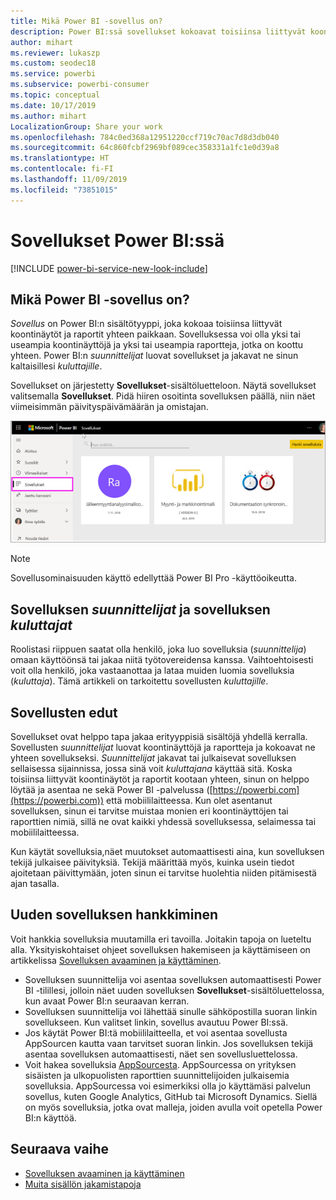 ```yaml
---
title: Mikä Power BI -sovellus on?
description: Power BI:ssä sovellukset kokoavat toisiinsa liittyvät koontinäytöt ja raportit yhteen paikkaan.
author: mihart
ms.reviewer: lukaszp
ms.custom: seodec18
ms.service: powerbi
ms.subservice: powerbi-consumer
ms.topic: conceptual
ms.date: 10/17/2019
ms.author: mihart
LocalizationGroup: Share your work
ms.openlocfilehash: 784c0ed368a12951220ccf719c70ac7d8d3db040
ms.sourcegitcommit: 64c860fcbf2969bf089cec358331a1fc1e0d39a8
ms.translationtype: HT
ms.contentlocale: fi-FI
ms.lasthandoff: 11/09/2019
ms.locfileid: "73851015"
---
```

# <a name="apps-in-power-bi"></a>Sovellukset Power BI:ssä

[!INCLUDE [power-bi-service-new-look-include](../includes/power-bi-service-new-look-include.md)]

## <a name="what-is-a-power-bi-app"></a>Mikä Power BI -sovellus on?
*Sovellus* on Power BI:n sisältötyyppi, joka kokoaa toisiinsa liittyvät koontinäytöt ja raportit yhteen paikkaan. Sovelluksessa voi olla yksi tai useampia koontinäyttöjä ja yksi tai useampia raportteja, jotka on koottu yhteen. Power BI:n *suunnittelijat* luovat sovellukset ja jakavat ne sinun kaltaisillesi *kuluttajille*. 

Sovellukset on järjestetty **Sovellukset**-sisältöluetteloon. Näytä sovellukset valitsemalla **Sovellukset**. Pidä hiiren osoitinta sovelluksen päällä, niin näet viimeisimmän päivityspäivämäärän ja omistajan. 

![Sovellukset Power BI:ssä](./media/end-user-apps/power-bi-apps.png)

> [!NOTE]
> Sovellusominaisuuden käyttö edellyttää Power BI Pro -käyttöoikeutta. <!-- add link to how to figure out your license -->

## <a name="app-designers-and-app-consumers"></a>Sovelluksen ***suunnittelijat*** ja sovelluksen ***kuluttajat***
Roolistasi riippuen saatat olla henkilö, joka luo sovelluksia (*suunnittelija*) omaan käyttöönsä tai jakaa niitä työtovereidensa kanssa. Vaihtoehtoisesti voit olla henkilö, joka vastaanottaa ja lataa muiden luomia sovelluksia (*kuluttaja*). Tämä artikkeli on tarkoitettu sovellusten *kuluttajille*.

## <a name="advantages-of-apps"></a>Sovellusten edut
Sovellukset ovat helppo tapa jakaa erityyppisiä sisältöjä yhdellä kerralla. Sovellusten *suunnittelijat* luovat koontinäyttöjä ja raportteja ja kokoavat ne yhteen sovellukseksi. *Suunnittelijat* jakavat tai julkaisevat sovelluksen sellaisessa sijainnissa, jossa sinä voit *kuluttajana* käyttää sitä. Koska toisiinsa liittyvät koontinäytöt ja raportit kootaan yhteen, sinun on helppo löytää ja asentaa ne sekä Power BI -palvelussa ([https://powerbi.com](https://powerbi.com)) että mobiililaitteessa. Kun olet asentanut sovelluksen, sinun ei tarvitse muistaa monien eri koontinäyttöjen tai raporttien nimiä, sillä ne ovat kaikki yhdessä sovelluksessa, selaimessa tai mobiililaitteessa.

Kun käytät sovelluksia,näet muutokset automaattisesti aina, kun sovelluksen tekijä julkaisee päivityksiä. Tekijä määrittää myös, kuinka usein tiedot ajoitetaan päivittymään, joten sinun ei tarvitse huolehtia niiden pitämisestä ajan tasalla. 

<!-- add conceptual art -->
## <a name="get-a-new-app"></a>Uuden sovelluksen hankkiminen
Voit hankkia sovelluksia muutamilla eri tavoilla. Joitakin tapoja on lueteltu alla.  Yksityiskohtaiset ohjeet sovelluksen hakemiseen ja käyttämiseen on artikkelissa [Sovelluksen avaaminen ja käyttäminen](end-user-app-view.md).

- Sovelluksen suunnittelija voi asentaa sovelluksen automaattisesti Power BI -tilillesi, jolloin näet uuden sovelluksen **Sovellukset**-sisältöluettelossa, kun avaat Power BI:n seuraavan kerran. 
- Sovelluksen suunnittelija voi lähettää sinulle sähköpostilla suoran linkin sovellukseen. Kun valitset linkin, sovellus avautuu Power BI:ssä.
- Jos käytät Power BI:tä mobiililaitteella, et voi asentaa sovellusta AppSourcen kautta vaan tarvitset suoran linkin. Jos sovelluksen tekijä asentaa sovelluksen automaattisesti, näet sen sovellusluettelossa.
- Voit hakea sovelluksia [AppSourcesta](https://appsource.microsoft.com). AppSourcessa on yrityksen sisäisten ja ulkopuolisten raporttien suunnittelijoiden julkaisemia sovelluksia. AppSourcessa voi esimerkiksi olla jo käyttämäsi palvelun sovellus, kuten Google Analytics, GitHub tai Microsoft Dynamics. Siellä on myös sovelluksia, jotka ovat malleja, joiden avulla voit opetella Power BI:n käyttöä.  


## <a name="next-step"></a>Seuraava vaihe
* [Sovelluksen avaaminen ja käyttäminen](end-user-app-view.md)
* [Muita sisällön jakamistapoja](end-user-shared-with-me.md)


